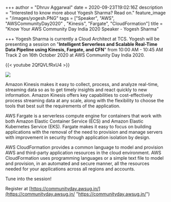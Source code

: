 +++
author = "Dhruv Aggarwal"
date = 2020-09-23T19:02:16Z
description = "Interested to know more about Yogesh Sharma? Read on."
feature_image = "/images/yogesh.PNG"
tags = ["Speaker", "AWS", "AWSCommunityDay2020" , "Kinesis", "Fargate", "CloudFormation"]
title = "Know Your AWS Community Day India 2020 Speaker - Yogesh Sharma"

+++
Yogesh Sharma is currently a Cloud Architect at TCS. Yogesh will be presenting a session on "**Intelligent Serverless and Scalable Real-Time Data Pipeline using Kinesis, Fargate, and CFN**" from 10:00 AM - 10:45 AM Track 2 on 16th October 2020 at AWS Community Day India 2020.

{{< youtube 2QfQVLfRxU4 >}}

![](/images/aws.PNG)

Amazon Kinesis makes it easy to collect, process, and analyze real-time, streaming data so as to get timely insights and react quickly to new information. Amazon Kinesis offers key capabilities to cost-effectively process streaming data at any scale, along with the flexibility to choose the tools that best suit the requirements of the application.

AWS Fargate is a serverless compute engine for containers that work with both Amazon Elastic Container Service (ECS) and Amazon Elastic Kubernetes Service (EKS). Fargate makes it easy to focus on building applications with the removal of the need to provision and manage servers with improvement in security through application isolation by design.

AWS CloudFormation provides a common language to model and provision AWS and third-party application resources in the cloud environment. AWS CloudFormation uses programming languages or a simple text file to model and provision, in an automated and secure manner, all the resources needed for your applications across all regions and accounts.

Tune into the session!

Register at [https://communityday.awsug.in/](https://communityday.awsug.in/ "https://communityday.awsug.in/")
